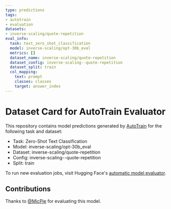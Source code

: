 ```yaml
---
type: predictions
tags:
- autotrain
- evaluation
datasets:
- inverse-scaling/quote-repetition
eval_info:
  task: text_zero_shot_classification
  model: inverse-scaling/opt-30b_eval
  metrics: []
  dataset_name: inverse-scaling/quote-repetition
  dataset_config: inverse-scaling--quote-repetition
  dataset_split: train
  col_mapping:
    text: prompt
    classes: classes
    target: answer_index
---
```

# Dataset Card for AutoTrain Evaluator

This repository contains model predictions generated by [AutoTrain](https://huggingface.co/autotrain) for the following task and dataset:

* Task: Zero-Shot Text Classification
* Model: inverse-scaling/opt-30b_eval
* Dataset: inverse-scaling/quote-repetition
* Config: inverse-scaling--quote-repetition
* Split: train

To run new evaluation jobs, visit Hugging Face's [automatic model evaluator](https://huggingface.co/spaces/autoevaluate/model-evaluator).

## Contributions

Thanks to [@MicPie](https://huggingface.co/MicPie) for evaluating this model.